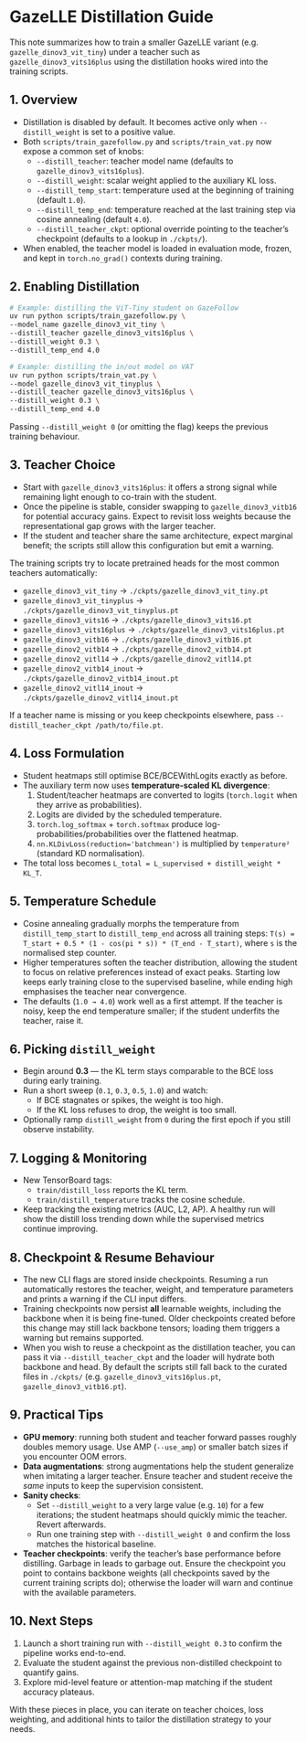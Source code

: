 # GazeLLE Distillation Guide

This note summarizes how to train a smaller GazeLLE variant (e.g. `gazelle_dinov3_vit_tiny`) under a teacher such as `gazelle_dinov3_vits16plus` using the distillation hooks wired into the training scripts.

## 1. Overview
- Distillation is disabled by default. It becomes active only when `--distill_weight` is set to a positive value.
- Both `scripts/train_gazefollow.py` and `scripts/train_vat.py` now expose a common set of knobs:
  - `--distill_teacher`: teacher model name (defaults to `gazelle_dinov3_vits16plus`).
  - `--distill_weight`: scalar weight applied to the auxiliary KL loss.
  - `--distill_temp_start`: temperature used at the beginning of training (default `1.0`).
  - `--distill_temp_end`: temperature reached at the last training step via cosine annealing (default `4.0`).
  - `--distill_teacher_ckpt`: optional override pointing to the teacher’s checkpoint (defaults to a lookup in `./ckpts/`).
- When enabled, the teacher model is loaded in evaluation mode, frozen, and kept in `torch.no_grad()` contexts during training.

## 2. Enabling Distillation
```bash
# Example: distilling the ViT-Tiny student on GazeFollow
uv run python scripts/train_gazefollow.py \
--model_name gazelle_dinov3_vit_tiny \
--distill_teacher gazelle_dinov3_vits16plus \
--distill_weight 0.3 \
--distill_temp_end 4.0
```

```bash
# Example: distilling the in/out model on VAT
uv run python scripts/train_vat.py \
--model gazelle_dinov3_vit_tinyplus \
--distill_teacher gazelle_dinov3_vits16plus \
--distill_weight 0.3 \
--distill_temp_end 4.0
```

Passing `--distill_weight 0` (or omitting the flag) keeps the previous training behaviour.

## 3. Teacher Choice
- Start with `gazelle_dinov3_vits16plus`: it offers a strong signal while remaining light enough to co-train with the student.
- Once the pipeline is stable, consider swapping to `gazelle_dinov3_vitb16` for potential accuracy gains. Expect to revisit loss weights because the representational gap grows with the larger teacher.
- If the student and teacher share the same architecture, expect marginal benefit; the scripts still allow this configuration but emit a warning.

The training scripts try to locate pretrained heads for the most common teachers automatically:

- `gazelle_dinov3_vit_tiny` → `./ckpts/gazelle_dinov3_vit_tiny.pt`
- `gazelle_dinov3_vit_tinyplus` → `./ckpts/gazelle_dinov3_vit_tinyplus.pt`
- `gazelle_dinov3_vits16` → `./ckpts/gazelle_dinov3_vits16.pt`
- `gazelle_dinov3_vits16plus` → `./ckpts/gazelle_dinov3_vits16plus.pt`
- `gazelle_dinov3_vitb16` → `./ckpts/gazelle_dinov3_vitb16.pt`
- `gazelle_dinov2_vitb14` → `./ckpts/gazelle_dinov2_vitb14.pt`
- `gazelle_dinov2_vitl14` → `./ckpts/gazelle_dinov2_vitl14.pt`
- `gazelle_dinov2_vitb14_inout` → `./ckpts/gazelle_dinov2_vitb14_inout.pt`
- `gazelle_dinov2_vitl14_inout` → `./ckpts/gazelle_dinov2_vitl14_inout.pt`

If a teacher name is missing or you keep checkpoints elsewhere, pass `--distill_teacher_ckpt /path/to/file.pt`.

## 4. Loss Formulation
- Student heatmaps still optimise BCE/BCEWithLogits exactly as before.
- The auxiliary term now uses **temperature-scaled KL divergence**:
  1. Student/teacher heatmaps are converted to logits (`torch.logit` when they arrive as probabilities).
  2. Logits are divided by the scheduled temperature.
  3. `torch.log_softmax` + `torch.softmax` produce log-probabilities/probabilities over the flattened heatmap.
  4. `nn.KLDivLoss(reduction='batchmean')` is multiplied by `temperature²` (standard KD normalisation).
- The total loss becomes `L_total = L_supervised + distill_weight * KL_T`.

## 5. Temperature Schedule
- Cosine annealing gradually morphs the temperature from `distill_temp_start` to `distill_temp_end` across all training steps:
  `T(s) = T_start + 0.5 * (1 - cos(pi * s)) * (T_end - T_start)`, where `s` is the normalised step counter.
- Higher temperatures soften the teacher distribution, allowing the student to focus on relative preferences instead of exact peaks. Starting low keeps early training close to the supervised baseline, while ending high emphasises the teacher near convergence.
- The defaults (`1.0 → 4.0`) work well as a first attempt. If the teacher is noisy, keep the end temperature smaller; if the student underfits the teacher, raise it.

## 6. Picking `distill_weight`
- Begin around **0.3** — the KL term stays comparable to the BCE loss during early training.
- Run a short sweep (`0.1`, `0.3`, `0.5`, `1.0`) and watch:
  - If BCE stagnates or spikes, the weight is too high.
  - If the KL loss refuses to drop, the weight is too small.
- Optionally ramp `distill_weight` from `0` during the first epoch if you still observe instability.

## 7. Logging & Monitoring
- New TensorBoard tags:
  - `train/distill_loss` reports the KL term.
  - `train/distill_temperature` tracks the cosine schedule.
- Keep tracking the existing metrics (AUC, L2, AP). A healthy run will show the distill loss trending down while the supervised metrics continue improving.

## 8. Checkpoint & Resume Behaviour
- The new CLI flags are stored inside checkpoints. Resuming a run automatically restores the teacher, weight, and temperature parameters and prints a warning if the CLI input differs.
- Training checkpoints now persist **all** learnable weights, including the backbone when it is being fine-tuned. Older checkpoints created before this change may still lack backbone tensors; loading them triggers a warning but remains supported.
- When you wish to reuse a checkpoint as the distillation teacher, you can pass it via `--distill_teacher_ckpt` and the loader will hydrate both backbone and head. By default the scripts still fall back to the curated files in `./ckpts/` (e.g. `gazelle_dinov3_vits16plus.pt`, `gazelle_dinov3_vitb16.pt`).

## 9. Practical Tips
- **GPU memory**: running both student and teacher forward passes roughly doubles memory usage. Use AMP (`--use_amp`) or smaller batch sizes if you encounter OOM errors.
- **Data augmentations**: strong augmentations help the student generalize when imitating a larger teacher. Ensure teacher and student receive the *same* inputs to keep the supervision consistent.
- **Sanity checks**:
  - Set `--distill_weight` to a very large value (e.g. `10`) for a few iterations; the student heatmaps should quickly mimic the teacher. Revert afterwards.
  - Run one training step with `--distill_weight 0` and confirm the loss matches the historical baseline.
- **Teacher checkpoints**: verify the teacher’s base performance before distilling. Garbage in leads to garbage out. Ensure the checkpoint you point to contains backbone weights (all checkpoints saved by the current training scripts do); otherwise the loader will warn and continue with the available parameters.

## 10. Next Steps
1. Launch a short training run with `--distill_weight 0.3` to confirm the pipeline works end-to-end.
2. Evaluate the student against the previous non-distilled checkpoint to quantify gains.
3. Explore mid-level feature or attention-map matching if the student accuracy plateaus.

With these pieces in place, you can iterate on teacher choices, loss weighting, and additional hints to tailor the distillation strategy to your needs.

